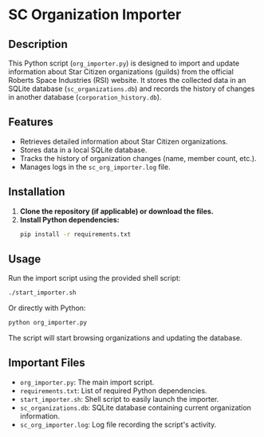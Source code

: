 # SC Organization Importer

## Description

This Python script (`org_importer.py`) is designed to import and update information about Star Citizen organizations (guilds) from the official Roberts Space Industries (RSI) website. It stores the collected data in an SQLite database (`sc_organizations.db`) and records the history of changes in another database (`corporation_history.db`).

## Features

*   Retrieves detailed information about Star Citizen organizations.
*   Stores data in a local SQLite database.
*   Tracks the history of organization changes (name, member count, etc.).
*   Manages logs in the `sc_org_importer.log` file.

## Installation

1.  **Clone the repository (if applicable) or download the files.**
2.  **Install Python dependencies:**
    ```bash
    pip install -r requirements.txt
    ```

## Usage

Run the import script using the provided shell script:

```bash
./start_importer.sh
```

Or directly with Python:

```bash
python org_importer.py
```

The script will start browsing organizations and updating the database.

## Important Files

*   `org_importer.py`: The main import script.
*   `requirements.txt`: List of required Python dependencies.
*   `start_importer.sh`: Shell script to easily launch the importer.
*   `sc_organizations.db`: SQLite database containing current organization information.
*   `sc_org_importer.log`: Log file recording the script's activity.

